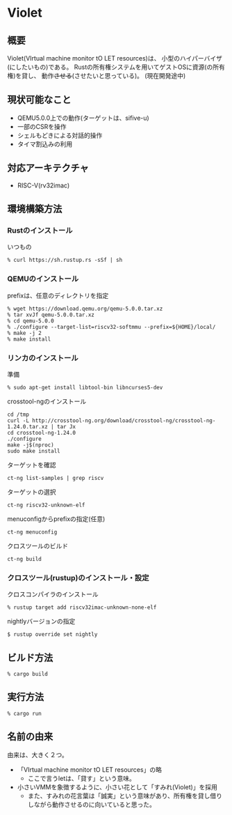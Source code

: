 # Violet

## 概要
Violet(VIrtual machine monitor tO LET resources)は、
小型のハイパーバイザ(にしたいもの)である。
Rustの所有権システムを用いてゲストOSに資源(の所有権)を貸し、
動作~~させる~~(させたいと思っている)。
(現在開発途中)

## 現状可能なこと
* QEMU5.0.0上での動作(ターゲットは、sifive-u)
* 一部のCSRを操作
* シェルもどきによる対話的操作
* タイマ割込みの利用

## 対応アーキテクチャ
* RISC-V(rv32imac)

## 環境構築方法

### Rustのインストール

いつもの
```
% curl https://sh.rustup.rs -sSf | sh
```

### QEMUのインストール

prefixは、任意のディレクトリを指定
```
% wget https://download.qemu.org/qemu-5.0.0.tar.xz
% tar xvJf qemu-5.0.0.tar.xz
% cd qemu-5.0.0
% ./configure --target-list=riscv32-softmmu --prefix=${HOME}/local/
% make -j 2
% make install
```

### リンカのインストール
準備
```
% sudo apt-get install libtool-bin libncurses5-dev
```

crosstool-ngのインストール
```
cd /tmp
curl -L http://crosstool-ng.org/download/crosstool-ng/crosstool-ng-1.24.0.tar.xz | tar Jx
cd crosstool-ng-1.24.0
./configure
make -j$(nproc)
sudo make install
```

ターゲットを確認
```
ct-ng list-samples | grep riscv                                                          
```

ターゲットの選択
```
ct-ng riscv32-unknown-elf
```

menuconfigからprefixの指定(任意)
```
ct-ng menuconfig
```

クロスツールのビルド
```
ct-ng build
```

### クロスツール(rustup)のインストール・設定

クロスコンパイラのインストール
```
% rustup target add riscv32imac-unknown-none-elf
```

nightlyバージョンの指定
```
$ rustup override set nightly
```

## ビルド方法

```
% cargo build
```

## 実行方法
```
% cargo run
```


## 名前の由来
由来は、大きく２つ。
* 「VIrtual machine monitor tO LET resources」の略
    * ここで言うletは、「貸す」という意味。
* 小さいVMMを象徴するように、小さい花として「すみれ(Violet)」を採用
    * また、すみれの花言葉は「誠実」という意味があり、所有権を貸し借りしながら動作させるのに向いていると思った。

